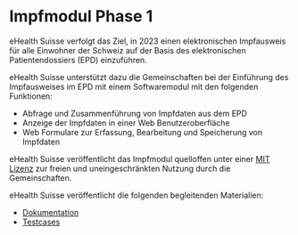 # Impfmodul Phase 1

eHealth Suisse verfolgt das Ziel, in 2023 einen elektronischen Impfausweis für alle
Einwohner der Schweiz auf der Basis des elektronischen Patientendossiers (EPD)
einzuführen.

eHealth Suisse unterstützt dazu die Gemeinschaften bei der Einführung des Impfausweises
im EPD mit einem Softwaremodul mit den folgenden Funktionen:

- Abfrage und Zusammenführung von Impfdaten aus dem EPD
- Anzeige der Impfdaten in einer Web Benutzeroberfläche
- Web Formulare zur Erfassung, Bearbeitung und Speicherung von Impfdaten

eHealth Suisse veröffentlicht das Impfmodul quelloffen unter einer
[MIT Lizenz](./Dokumentation_DE/09_License.md) zur freien und uneingeschränkten Nutzung
durch die Gemeinschaften.

eHealth Suisse veröffentlicht die folgenden begleitenden Materialien:      
- [Dokumentation](./Dokumentation_DE)
- [Testcases](./Testcases_DE)
